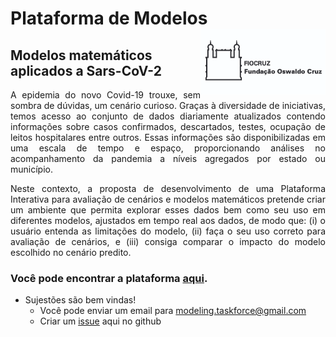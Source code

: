 
# Plataforma de Modelos <img src="www/logo_fiocruz.png" align="right" width="200" />

## Modelos matemáticos aplicados a Sars-CoV-2

<div style="text-align: justify">

A epidemia do novo Covid-19 trouxe, sem sombra de dúvidas, um cenário
curioso. Graças à diversidade de iniciativas, temos acesso ao conjunto
de dados diariamente atualizados contendo informações sobre casos
confirmados, descartados, testes, ocupação de leitos hospitalares entre
outros. Essas informações são disponibilizadas em uma escala de tempo e
espaço, proporcionando análises no acompanhamento da pandemia a níveis
agregados por estado ou município.

</div>

<div style="text-align: justify">

Neste contexto, a proposta de desenvolvimento de uma Plataforma
Interativa para avaliação de cenários e modelos matemáticos pretende
criar um ambiente que permita explorar esses dados bem como seu uso em
diferentes modelos, ajustados em tempo real aos dados, de modo que: (i)
o usuário entenda as limitações do modelo, (ii) faça o seu uso correto
para avaliação de cenários, e (iii) consiga comparar o impacto do modelo
escolhido no cenário predito.

</div>

### Você pode encontrar a plataforma [aqui](http://modelacovid19.rondonia.fiocruz.br/).

  - Sujestões são bem vindas\!
      - Você pode enviar um email para <modeling.taskforce@gmail.com>  
      - Criar um
        [issue](https://github.com/ModelingTaskForce/covidApp/issues)
        aqui no github
